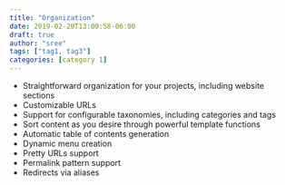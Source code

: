 ```yaml
---
title: "Organization"
date: 2019-02-20T13:00:58-06:00
draft: true
author: "sree"
tags: ["tag1, tag3"]
categories: [category 1]
---
```


* Straightforward organization for your projects, including website sections
* Customizable URLs
* Support for configurable taxonomies, including categories and tags
* Sort content as you desire through powerful template functions
* Automatic table of contents generation
* Dynamic menu creation
* Pretty URLs support
* Permalink pattern support
* Redirects via aliases
